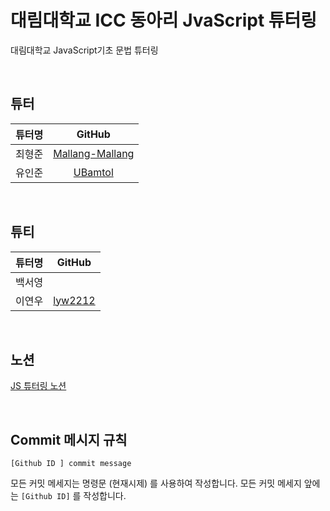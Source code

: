 # 대림대학교 ICC 동아리 JvaScript 튜터링

대림대학교 JavaScript기초 문법 튜터링

<br />

## 튜터

| 튜터명 |                        GitHub                         |
| :----: | :---------------------------------------------------: |
| 최형준 | [Mallang-Mallang](https://github.com/Mallang-Mallang) |
| 유인준 |         [UBamtol](https://github.com/UBamtol)         |

<br />

## 튜티

| 튜터명 |                GitHub                 |
| :----: | :-----------------------------------: |
| 백서영 |                 []()                  |
| 이연우 | [lyw2212](https://github.com/lyw2212) |

<br />

## 노션

[JS 튜터링 노션](https://solstice-card-02e.notion.site/JS-bae59e61d7fe42d8b3e336b01f3f8eaa)

<br />

## Commit 메시지 규칙

```
[Github ID ] commit message
```

모든 커밋 메세지는 명령문 (현재시제) 를 사용하여 작성합니다. 모든 커밋 메세지 앞에는 `[Github ID]` 를 작성합니다.
